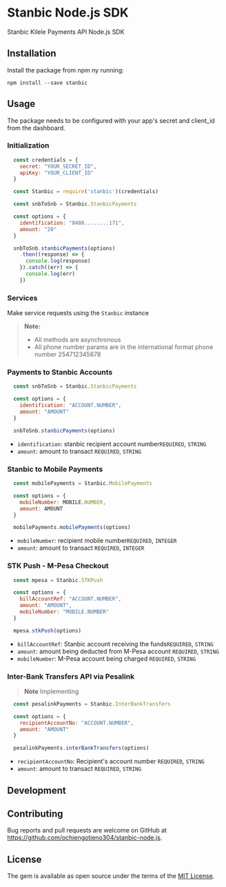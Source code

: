 # Stanbic Node.js SDK

Stanbic Kilele Payments API Node.js SDK

## Installation

Install the package from npm ny running:

    npm install --save stanbic

## Usage

The package needs to be configured with your app's secret and client_id from the dashboard.

### Initialization

```js
  const credentials = {
    secret: "YOUR_SECRET_ID",
    apiKey: "YOUR_CLIENT_ID"
  }

  const Stanbic = require('stanbic')(credentials)

  const snbToSnb = Stanbic.StanbicPayments

  const options = {
    identification: "8488........171",
    amount: "20"
  }

  snbToSnb.stanbicPayments(options)
    .then((response) => {
      console.log(response)
    }).catch((err) => {
      console.log(err)
    })
```

### Services

Make service requests using the `Stanbic` instance
> **Note:**
>
> - All methods are asynchronous
> - All phone number params are in the international format phone number 254712345678

### Payments to Stanbic Accounts

```js
  const snbToSnb = Stanbic.StanbicPayments

  const options = {
    identification: "ACCOUNT.NUMBER",
    amount: "AMOUNT"
  }

  snbToSnb.stanbicPayments(options)
```

- `identification`: stanbic recipient account number`REQUIRED`, `STRING`
- `amount`: amount to transact `REQUIRED`, `STRING`

### Stanbic to Mobile Payments

```js
  const mobilePayments = Stanbic.MobilePayments

  const options = {
    mobileNumber: MOBILE.NUMBER,
    amount: AMOUNT
  }

  mobilePayments.mobilePayments(options)
```

- `mobileNumber`: recipient mobile number`REQUIRED`, `INTEGER`
- `amount`: amount to transact `REQUIRED`, `INTEGER`

### STK Push - M-Pesa Checkout

```js
  const mpesa = Stanbic.STKPush

  const options = {
    billAccountRef: "ACCOUNT.NUMBER",
    amount: "AMOUNT",
    mobileNumber: "MOBILE.NUMBER"
  }

  mpesa.stkPush(options)
```

- `billAccountRef`: Stanbic account receiving the funds`REQUIRED`, `STRING`
- `amount`: amount being deducted from M-Pesa account `REQUIRED`, `STRING`
- `mobileNumber`: M-Pesa account being charged `REQUIRED`, `STRING`

### Inter-Bank Transfers API via Pesalink

> **Note**
> Implementing

```js
  const pesalinkPayments = Stanbic.InterBankTransfers

  const options = {
    recipientAccountNo: "ACCOUNT.NUMBER",
    amount: "AMOUNT"
  }

  pesalinkPayments.interBankTransfers(options)
```

- `recipientAccountNo`: Recipient's account number `REQUIRED`, `STRING`
- `amount`: amount to transact `REQUIRED`, `STRING`

## Development

## Contributing

Bug reports and pull requests are welcome on GitHub at <https://github.com/ochiengotieno304/stanbic-node.js>.

## License

The gem is available as open source under the terms of the [MIT License](https://opensource.org/licenses/MIT).
